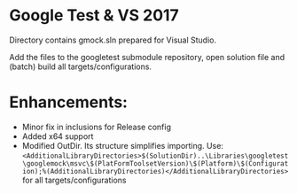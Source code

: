 
# Google Test & VS 2017

Directory contains gmock.sln prepared for Visual Studio.

Add the files to the googletest submodule repository, open solution file and (batch) build all targets/configurations.

# Enhancements:

* Minor fix in inclusions for Release config
* Added x64 support
* Modified OutDir. Its structure simplifies importing. Use: ```<AdditionalLibraryDirectories>$(SolutionDir)..\Libraries\googletest\googlemock\msvc\$(PlatFormToolsetVersion)\$(Platform)\$(Configuration);%(AdditionalLibraryDirectories)</AdditionalLibraryDirectories>``` for all targets/configurations

